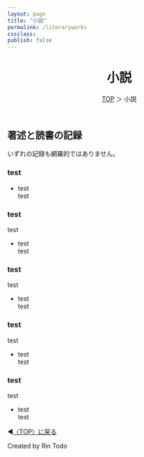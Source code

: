 ```yaml
---
layout: page
title: "小説"
permalink: /literaryworks
cssclass: 
publish: false
---
```




<html lang="ja">
   <head>
   
   </head>
    <body>
        <div class="wrap">
            <header>
                <h1>小説</h1>
                <span><a href="/index.html">TOP</a> ＞ 小説</span>
            </header>
            <main>
            <h2>著述と読書の記録</h2>
            <p>いずれの記録も網羅的ではありません。</p>
            <h3>test</h3>
            <ul>
                <li>test</li>test
            </ul>
            <h3>test</h3>test
            <ul>
                <li>test</li>test
            </ul>
            <h3>test</h3>test
            <ul>
                <li>test</li>test
            </ul>
            <h3>test</h3>test
            <ul>
                <li>test</li>test
            </ul>
            <h3>test</h3>test
            <ul>
                <li>test</li>test
            </ul>
            </main>
            <footer class="footer">
                <p>◀<a href="/index.html">〈TOP〉に戻る</a></p>
                Created by Rin Todo 
            </footer>
        </div>
    </body>
</html>